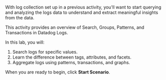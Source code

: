With log collection set up in a previous activity, you'll want to start querying and analyzing the logs data to understand and extract meaningful insights from the data.

This activity provides an overview of Search, Groups, Patterns, and Transactions in Datadog Logs.

In this lab, you will: 

1. Search logs for specific values.
2. Learn the difference between tags, attributes, and facets.
3. Aggregate logs using patterns, transactions, and graphs.


When you are ready to begin, click **Start Scenario**.
